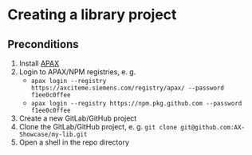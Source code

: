 # Creating a library project

## Preconditions

1. Install [APAX](https://axciteme.siemens.com/downloads.html)
2. Login to APAX/NPM registries, e. g.
    - `apax login --registry https://axciteme.siemens.com/registry/apax/ --password f1ee0c0ffee`
    - `apax login --registry https://npm.pkg.github.com --password f1ee0c0ffee`
3. Create a new GitLab/GitHub project
4. Clone the GitLab/GitHub project, e. g. `git clone git@github.com:AX-Showcase/my-lib.git`
5. Open a shell in the repo directory
